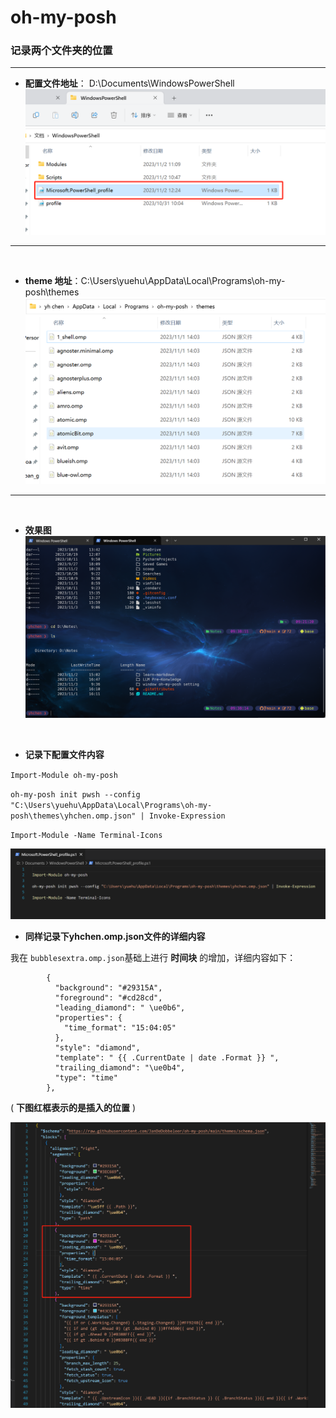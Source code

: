 
# oh-my-posh
### 记录两个文件夹的位置

---
* **配置文件地址**： D:\Documents\WindowsPowerShell
$\quad$
![截图](profile_setting.png)

---

$\quad$
* **theme 地址**：C:\Users\yuehu\AppData\Local\Programs\oh-my-posh\themes
$\quad$
![截图](theme.png)

---

$\quad$

* **效果图**
$\quad$
![Alt text](rendering.png)

$\quad$
* **记录下配置文件内容**

`Import-Module oh-my-posh`

`oh-my-posh init pwsh --config "C:\Users\yuehu\AppData\Local\Programs\oh-my-posh\themes\yhchen.omp.json" | Invoke-Expression`

`Import-Module -Name Terminal-Icons`

![Alt text](image.png)


* **同样记录下yhchen.omp.json文件的详细内容**

我在 `bubblesextra.omp.json`基础上进行 **时间块** 的增加，详细内容如下：

```json{.line-numbers}
        {
          "background": "#29315A",
          "foreground": "#cd28cd",
          "leading_diamond": " \ue0b6",
          "properties": {
            "time_format": "15:04:05"
          },
          "style": "diamond",
          "template": " {{ .CurrentDate | date .Format }} ",
          "trailing_diamond": "\ue0b4",
          "type": "time"
        },
```
( **下图红框表示的是插入的位置** )

![Alt text](<position insert.png>)
